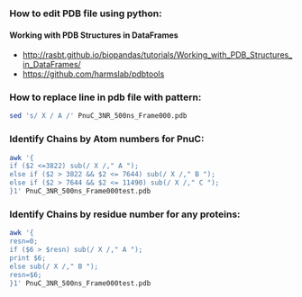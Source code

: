 ### How to edit PDB file using python:

#### Working with PDB Structures in DataFrames

- http://rasbt.github.io/biopandas/tutorials/Working_with_PDB_Structures_in_DataFrames/
- https://github.com/harmslab/pdbtools



### How to replace line in pdb file with pattern: 

```sh
sed 's/ X / A /' PnuC_3NR_500ns_Frame000.pdb

```

### Identify Chains by Atom numbers for PnuC:

```sh
awk '{
if ($2 <=3822) sub(/ X /," A ");
else if ($2 > 3822 && $2 <= 7644) sub(/ X /," B ");
else if ($2 > 7644 && $2 <= 11490) sub(/ X /," C ");
}1' PnuC_3NR_500ns_Frame000test.pdb 

 ```
 
 
### Identify Chains by residue number for any proteins:

```sh
awk '{
resn=0;
if ($6 > $resn) sub(/ X /," A ");
print $6;
else sub(/ X /," B ");
resn=$6;
}1' PnuC_3NR_500ns_Frame000test.pdb 

 ```
